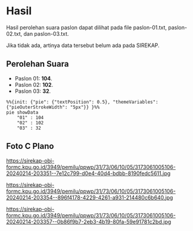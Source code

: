 # Hasil

Hasil perolehan suara paslon dapat dilihat pada file paslon-01.txt, paslon-02.txt, dan paslon-03.txt.

Jika tidak ada, artinya data tersebut belum ada pada SIREKAP.

## Perolehan Suara

 * Paslon 01: **104**.
 * Paslon 02: **102**.
 * Paslon 03: **32**.

```mermaid
%%{init: {"pie": {"textPosition": 0.5}, "themeVariables": {"pieOuterStrokeWidth": "5px"}} }%%
pie showData
    "01" : 104
    "02" : 102
    "03" : 32
```
## Foto C Plano

https://sirekap-obj-formc.kpu.go.id/3949/pemilu/ppwp/31/73/06/10/05/3173061005106-20240214-203351--7e12c799-d0e4-40d4-bdbb-8190fedc5611.jpg

https://sirekap-obj-formc.kpu.go.id/3949/pemilu/ppwp/31/73/06/10/05/3173061005106-20240214-203354--896f4178-4229-4261-a931-214480c6b640.jpg

https://sirekap-obj-formc.kpu.go.id/3949/pemilu/ppwp/31/73/06/10/05/3173061005106-20240214-203357--0b86f9b7-2eb3-4b19-80fa-59e91781c2bd.jpg
